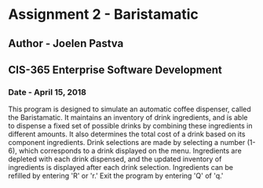 # Assignment 2 - Baristamatic
## Author - Joelen Pastva
## CIS-365 Enterprise Software Development
### Date - April 15, 2018

This program is designed to simulate an automatic coffee dispenser, called the Baristamatic. 
It maintains an inventory of drink ingredients, and is able to dispense a fixed set of possible
drinks by combining these ingredients in different amounts. It also determines the total cost of
a drink based on its component ingredients. Drink selections are made by selecting a number (1-6),
which corresponds to a drink displayed on the menu. Ingredients are depleted with each drink dispensed,
and the updated inventory of ingredients is displayed after each drink selection. Ingredients can 
be refilled by entering 'R' or 'r.' Exit the program by entering 'Q' of 'q.' 
